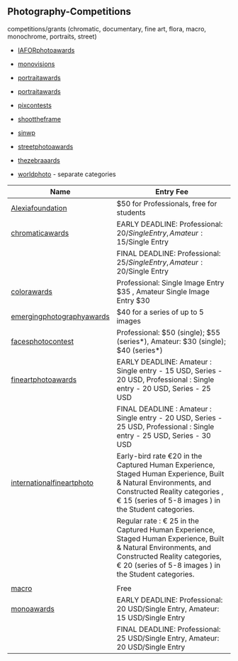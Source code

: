 Photography-Competitions
-------------------------

competitions/grants (chromatic, documentary, fine art, flora, macro, monochrome, portraits, street)

- [IAFORphotoawards](https://iaforphotoaward.org/)

- [monovisions](https://monovisionsawards.com/)
- [portraitawards](http://portraitphotoawards.net/)
- [portraitawards](https://portraitawards.childphotocompetition.com/)
- [pixcontests](https://pixcontests.com/chromatic)
- [shoottheframe](https://shoottheframe.com/)
- [sinwp](http://sinwp.com/flora/)
- [streetphotoawards](https://www.streetphotoawards.art/)
- [thezebraaards](https://thezebraawards.com/)
- [worldphoto](http://www.worldphoto.org/about-the-sony-world-photography-awards/) - separate categories

| Name  | Entry Fee |
| ------------- | ------------- |
| [Alexiafoundation](https://www.alexiafoundation.org/grants)  |  $50 for Professionals, free for students  |
| [chromaticawards](https://chromaticawards.com/)  | EARLY DEADLINE: Professional: 20$/Single Entry , Amateur: 15$/Single Entry |
|  | FINAL DEADLINE: Professional: 25$/Single Entry, Amateur: 20$/Single Entry   |
| [colorawards](https://www.colorawards.com/) | Professional: Single Image Entry $35 , Amateur Single Image Entry $30 |
| [emergingphotographyawards](http://www.emergingphotographyawards.com/) | $40 for a series of up to 5 images |
| [facesphotocontest](https://www.facesphotocontest.com/) | Professional: $50 (single); $55 (series*), Amateur: $30 (single); $40 (series*) |
| [fineartphotoawards](https://fineartphotoawards.com/) | EARLY DEADLINE:  Amateur : Single entry - 15 USD, Series - 20 USD, Professional : Single entry - 20 USD, Series - 25 USD |
| |  FINAL DEADLINE : Amateur : Single entry - 20 USD, Series - 25 USD, Professional : Single entry - 25 USD, Series - 30 USD |
| [internationalfineartphoto](http://internationalfineartphoto.org/) | Early-bird rate €20 in the Captured Human Experience, Staged Human Experience, Built & Natural Environments, and Constructed Reality categories , € 15 (series of 5-8 images ) in the Student categories. |
| | Regular rate : € 25 in the Captured Human Experience, Staged Human Experience, Built & Natural Environments, and Constructed Reality categories, € 20 (series of 5-8 images ) in the Student categories. |
| | |
| [macro](https://macro.competition.photography/en/) | Free |
| [monoawards](https://monoawards.com/) | EARLY DEADLINE: Professional: 20 USD/Single Entry, Amateur: 15 USD/Single Entry |
| | FINAL DEADLINE: Professional: 25 USD/Single Entry, Amateur: 20 USD/Single Entry |
